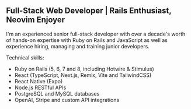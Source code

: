 ## Full-Stack Web Developer | Rails Enthusiast, Neovim Enjoyer

I'm an experienced senior full-stack developer with over a decade's worth of hands-on expertise with Ruby on Rails and JavaScript as well as experience hiring, managing and training junior developers.

Technical skills:
- Ruby on Rails (5, 6, 7 and 8, including Hotwire & Stimulus)
- React (TypeScript, Next.js, Remix, Vite and TailwindCSS)
- React Native (Expo)
- Node.js RESTful APIs
- PostgreSQL and MySQL databases
- OpenAI, Stripe and custom API integrations

<!--
**carldaws/carldaws** is a ✨ _special_ ✨ repository because its `README.md` (this file) appears on your GitHub profile.

Here are some ideas to get you started:

- 🔭 I’m currently working on ...
- 🌱 I’m currently learning ...
- 👯 I’m looking to collaborate on ...
- 🤔 I’m looking for help with ...
- 💬 Ask me about ...
- 📫 How to reach me: ...
- 😄 Pronouns: ...
- ⚡ Fun fact: ...
-->
